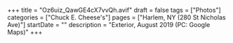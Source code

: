 +++
title = "Oz6uiz_QawGE4cX7vvQh.avif"
draft = false
tags = ["Photos"]
categories = ["Chuck E. Cheese's"]
pages = ["Harlem, NY (280 St Nicholas Ave)"]
startDate = ""
description = "Exterior, August 2019 (PC: Google Maps)"
+++
